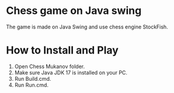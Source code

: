 # Chess game on Java swing
The game is made on Java Swing and use chess engine StockFish.
# How to Install and Play
1. Open Chess Mukanov folder.
2. Make sure Java JDK 17 is installed on your PC.
3. Run Build.cmd.
4. Run Run.cmd.
